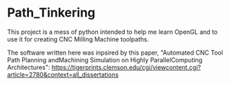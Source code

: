 # Path_Tinkering

This project is a mess of python intended to help me learn OpenGL
and to use it for creating CNC Milling Machine toolpaths.

The software written here was inpsired by this paper,
"Automated CNC Tool Path Planning andMachining Simulation on 
Highly ParallelComputing Architectures": https://tigerprints.clemson.edu/cgi/viewcontent.cgi?article=2780&context=all_dissertations

